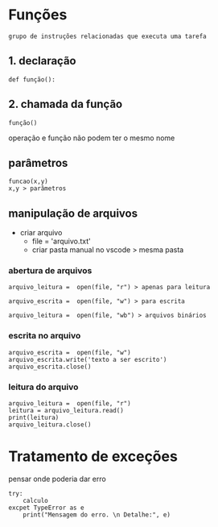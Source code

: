 # Funções
 
    grupo de instruções relacionadas que executa uma tarefa

## 1. declaração
    def função():

## 2. chamada da função
    função()


 operação e função não podem ter o mesmo nome

## parâmetros
    funcao(x,y)
    x,y > parâmetros
## manipulação de arquivos
- criar arquivo
    - file = 'arquivo.txt'
    - criar pasta manual no vscode > mesma pasta

 ### abertura de arquivos
    arquivo_leitura =  open(file, "r") > apenas para leitura 

    arquivo_escrita =  open(file, "w") > para escrita

    arquivo_leitura =  open(file, "wb") > arquivos binários

### escrita no arquivo
    arquivo_escrita =  open(file, "w") 
    arquivo_escrita.write('texto a ser escrito')
    arquivo_escrita.close()

### leitura do arquivo
    arquivo_leitura =  open(file, "r") 
    leitura = arquivo_leitura.read()
    print(leitura)
    arquivo_leitura.close()

# Tratamento de exceções
pensar onde poderia dar erro
    
    try:
        calculo
    excpet TypeError as e
        print("Mensagem do erro. \n Detalhe:", e) 
